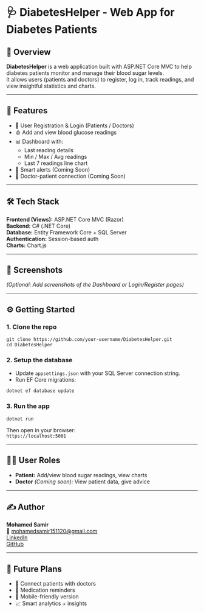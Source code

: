 # 🩺 DiabetesHelper - Web App for Diabetes Patients

## 📌 Overview
**DiabetesHelper** is a web application built with ASP.NET Core MVC to help diabetes patients monitor and manage their blood sugar levels.  
It allows users (patients and doctors) to register, log in, track readings, and view insightful statistics and charts.

---

## 🚀 Features

- 👥 User Registration & Login (Patients / Doctors)  
- 🩸 Add and view blood glucose readings  
- 📊 Dashboard with:  
  - Last reading details  
  - Min / Max / Avg readings  
  - Last 7 readings line chart  
- 🔔 Smart alerts (Coming Soon)  
- 🧠 Doctor-patient connection (Coming Soon)

---

## 🛠 Tech Stack

**Frontend (Views):** ASP.NET Core MVC (Razor)  
**Backend:** C# (.NET Core)  
**Database:** Entity Framework Core + SQL Server  
**Authentication:** Session-based auth  
**Charts:** Chart.js

---

## 📸 Screenshots

*(Optional: Add screenshots of the Dashboard or Login/Register pages)*

---

## ⚙️ Getting Started

### 1. Clone the repo

```
git clone https://github.com/your-username/DiabetesHelper.git  
cd DiabetesHelper
```

### 2. Setup the database

- Update `appsettings.json` with your SQL Server connection string.
- Run EF Core migrations:

```
dotnet ef database update
```

### 3. Run the app

```
dotnet run
```

Then open in your browser:  
`https://localhost:5001`

---

## 👨‍⚕️ User Roles

- **Patient:** Add/view blood sugar readings, view charts  
- **Doctor** *(Coming soon):* View patient data, give advice

---

## ✍️ Author

**Mohamed Samir**  
📧 mohamedsamir151120@gmail.com  
[LinkedIn](https://www.linkedin.com/in/mohamedsamirf15)  
[GitHub](https://github.com/mohamedsamir1511)

---

## 📌 Future Plans

- 🔗 Connect patients with doctors  
- 💊 Medication reminders  
- 📱 Mobile-friendly version  
- 📈 Smart analytics + insights
